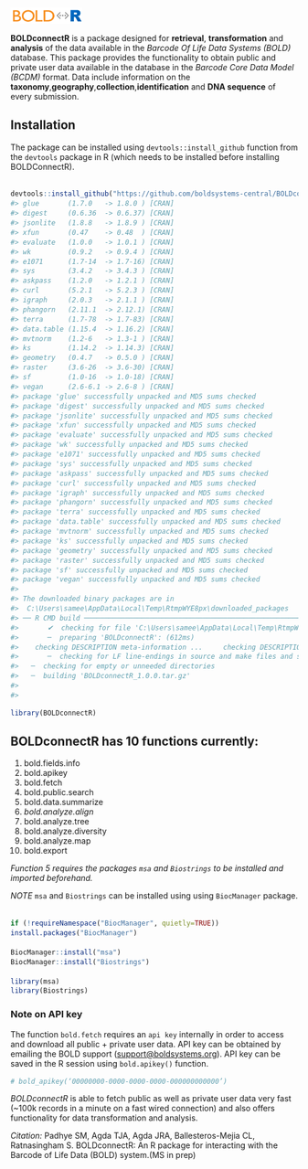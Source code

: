 
<!-- README.md is generated from README.Rmd. Please edit that file -->

<img src="man/figures/boldconnectr_logo.png" width="25%" />

<!-- badges: start -->
<!-- badges: end -->

**BOLDconnectR** is a package designed for **retrieval**,
**transformation** and **analysis** of the data available in the
*Barcode Of Life Data Systems (BOLD)* database. This package provides
the functionality to obtain public and private user data available in
the database in the *Barcode Core Data Model (BCDM)* format. Data
include information on the
**taxonomy**,**geography**,**collection**,**identification** and **DNA
sequence** of every submission.

## Installation

The package can be installed using `devtools::install_github` function
from the `devtools` package in R (which needs to be installed before
installing BOLDConnectR).

``` r

devtools::install_github("https://github.com/boldsystems-central/BOLDconnectR/tree/v0.0.1-beta")
#> glue       (1.7.0   -> 1.8.0 ) [CRAN]
#> digest     (0.6.36  -> 0.6.37) [CRAN]
#> jsonlite   (1.8.8   -> 1.8.9 ) [CRAN]
#> xfun       (0.47    -> 0.48  ) [CRAN]
#> evaluate   (1.0.0   -> 1.0.1 ) [CRAN]
#> wk         (0.9.2   -> 0.9.4 ) [CRAN]
#> e1071      (1.7-14  -> 1.7-16) [CRAN]
#> sys        (3.4.2   -> 3.4.3 ) [CRAN]
#> askpass    (1.2.0   -> 1.2.1 ) [CRAN]
#> curl       (5.2.1   -> 5.2.3 ) [CRAN]
#> igraph     (2.0.3   -> 2.1.1 ) [CRAN]
#> phangorn   (2.11.1  -> 2.12.1) [CRAN]
#> terra      (1.7-78  -> 1.7-83) [CRAN]
#> data.table (1.15.4  -> 1.16.2) [CRAN]
#> mvtnorm    (1.2-6   -> 1.3-1 ) [CRAN]
#> ks         (1.14.2  -> 1.14.3) [CRAN]
#> geometry   (0.4.7   -> 0.5.0 ) [CRAN]
#> raster     (3.6-26  -> 3.6-30) [CRAN]
#> sf         (1.0-16  -> 1.0-18) [CRAN]
#> vegan      (2.6-6.1 -> 2.6-8 ) [CRAN]
#> package 'glue' successfully unpacked and MD5 sums checked
#> package 'digest' successfully unpacked and MD5 sums checked
#> package 'jsonlite' successfully unpacked and MD5 sums checked
#> package 'xfun' successfully unpacked and MD5 sums checked
#> package 'evaluate' successfully unpacked and MD5 sums checked
#> package 'wk' successfully unpacked and MD5 sums checked
#> package 'e1071' successfully unpacked and MD5 sums checked
#> package 'sys' successfully unpacked and MD5 sums checked
#> package 'askpass' successfully unpacked and MD5 sums checked
#> package 'curl' successfully unpacked and MD5 sums checked
#> package 'igraph' successfully unpacked and MD5 sums checked
#> package 'phangorn' successfully unpacked and MD5 sums checked
#> package 'terra' successfully unpacked and MD5 sums checked
#> package 'data.table' successfully unpacked and MD5 sums checked
#> package 'mvtnorm' successfully unpacked and MD5 sums checked
#> package 'ks' successfully unpacked and MD5 sums checked
#> package 'geometry' successfully unpacked and MD5 sums checked
#> package 'raster' successfully unpacked and MD5 sums checked
#> package 'sf' successfully unpacked and MD5 sums checked
#> package 'vegan' successfully unpacked and MD5 sums checked
#> 
#> The downloaded binary packages are in
#>  C:\Users\samee\AppData\Local\Temp\RtmpWYE8px\downloaded_packages
#> ── R CMD build ─────────────────────────────────────────────────────────────────
#>       ✔  checking for file 'C:\Users\samee\AppData\Local\Temp\RtmpWYE8px\remotes61b446e01699\boldsystems-central-BOLDconnectR-6115602/DESCRIPTION'
#>       ─  preparing 'BOLDconnectR': (612ms)
#>    checking DESCRIPTION meta-information ...     checking DESCRIPTION meta-information ...   ✔  checking DESCRIPTION meta-information
#>       ─  checking for LF line-endings in source and make files and shell scripts
#>   ─  checking for empty or unneeded directories
#>   ─  building 'BOLDconnectR_1.0.0.tar.gz'
#>      
#> 
```

``` r
library(BOLDconnectR)
```

## BOLDconnectR has 10 functions currently:

1.  bold.fields.info
2.  bold.apikey
3.  bold.fetch
4.  bold.public.search
5.  bold.data.summarize
6.  *bold.analyze.align*
7.  bold.analyze.tree
8.  bold.analyze.diversity
9.  bold.analyze.map
10. bold.export

*Function 5 requires the packages `msa` and `Biostrings` to be installed
and imported beforehand.*

*NOTE* `msa` and `Biostrings` can be installed using using `BiocManager`
package.

``` r

if (!requireNamespace("BiocManager", quietly=TRUE))
install.packages("BiocManager")

BiocManager::install("msa")
BiocManager::install("Biostrings")

library(msa)
library(Biostrings)
```

### Note on API key

The function `bold.fetch` requires an `api key` internally in order to
access and download all public + private user data. API key can be
obtained by emailing the BOLD support (<support@boldsystems.org>). API
key can be saved in the R session using `bold.apikey()` function.

``` r
# bold_apikey(‘00000000-0000-0000-0000-000000000000’)
```

*BOLDconnectR* is able to fetch public as well as private user data very
fast (~100k records in a minute on a fast wired connection) and also
offers functionality for data transformation and analysis.

*Citation:* Padhye SM, Agda TJA, Agda JRA, Ballesteros-Mejia CL,
Ratnasingham S. BOLDconnectR: An R package for interacting with the
Barcode of Life Data (BOLD) system.(MS in prep)
